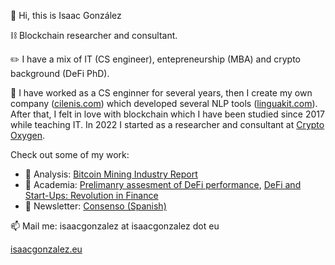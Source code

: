 👋 Hi, this is Isaac González

⛓️ Blockchain researcher and consultant.

✏️ I have a mix of IT (CS engineer), entepreneurship (MBA) and crypto background (DeFi PhD). 

🌱 I have worked as a CS enginner for several years, then I create my own company ([cilenis.com](https://cilenis.com)) which developed several NLP tools ([linguakit.com](https://linguakit.com)). After that, I felt in love with blockchain which I have been studied since 2017 while teaching IT. In 2022 I started as a researcher and consultant at [Crypto Oxygen](https://crypto-oxygen.com).

Check out some of my work:
- 📘 Analysis: [Bitcoin Mining Industry Report](https://crypto-oxygen.com/wp-content/uploads/2022/12/2022_Crypto-Oxygen_Bitcoin-Mining-Industry-Report.pdf)
- 📗 Academia: [Prelimanry assesment of DeFi performance](https://www.sciencedirect.com/science/article/pii/S0040162522002669), [
DeFi and Start-Ups: Revolution in Finance](https://link.springer.com/chapter/10.1007/978-3-030-94058-4_10)
- 📕 Newsletter: [Consenso (Spanish) ](https://consenso.substack.com/)

📫 Mail me: isaacgonzalez at isaacgonzalez dot eu

[isaacgonzalez.eu](https://isaacgonzalez.eu)
